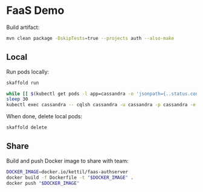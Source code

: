 # FaaS Demo

Build artifact:
```bash
mvn clean package -DskipTests=true --projects auth --also-make
```

## Local

Run pods locally:
```bash
skaffold run

while [[ $(kubectl get pods -l app=cassandra -o 'jsonpath={..status.conditions[?(@.type=="Ready")].status}') != "True" ]]; do echo "waiting for pod" && sleep 1; done
sleep 30
kubectl exec cassandra -- cqlsh cassandra -u cassandra -p cassandra -e "CREATE KEYSPACE authz WITH replication= {'class':'SimpleStrategy', 'replication_factor':1};"

```

When done, delete local pods:
```bash
skaffold delete
```

## Share

Build and push Docker image to share with team:
```bash
DOCKER_IMAGE=docker.io/kettil/faas-authserver
docker build -f Dockerfile -t "$DOCKER_IMAGE" .
docker push "$DOCKER_IMAGE"

```
